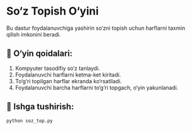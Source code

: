 # So‘z Topish O‘yini

Bu dastur foydalanuvchiga yashirin so‘zni topish uchun harflarni taxmin qilish imkonini beradi.

## 📜 O‘yin qoidalari:
1. Kompyuter tasodifiy so‘z tanlaydi.
2. Foydalanuvchi harflarni ketma-ket kiritadi.
3. To‘g‘ri topilgan harflar ekranda ko‘rsatiladi.
4. Foydalanuvchi barcha harflarni to‘g‘ri topgach, o‘yin yakunlanadi.

## 🔧 Ishga tushirish:
```bash
python soz_top.py
